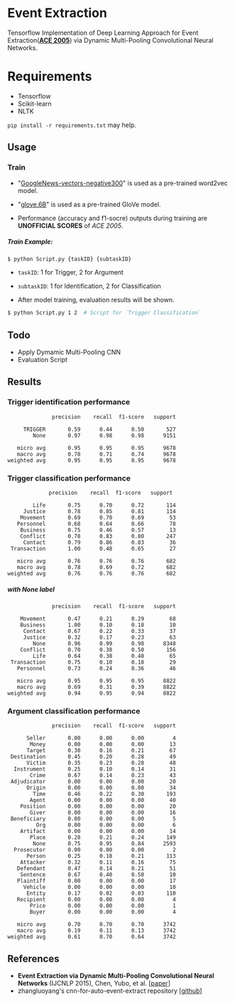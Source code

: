 # Event Extraction

Tensorflow Implementation of Deep Learning Approach for  Event Extraction([**ACE 2005**](https://catalog.ldc.upenn.edu/LDC2006T06)) via Dynamic Multi-Pooling Convolutional Neural Networks.

# Requirements

* Tensorflow
* Scikit-learn
* NLTK

`pip install -r requirements.txt` may help.

## Usage

### Train

* "[GoogleNews-vectors-negative300](https://code.google.com/archive/p/word2vec/)" is used as a pre-trained word2vec model.

* "[glove.6B](https://nlp.stanford.edu/projects/glove/)" is used as a pre-trained GloVe model.

* Performance (accuracy and f1-socre) outputs during training are **UNOFFICIAL SCORES** of *ACE 2005*. 

##### Train Example:
```bash
$ python Script.py {taskID} {subtaskID}
```
* `taskID`: 1 for Trigger, 2 for Argument

* `subtaskID`: 1 for Identification, 2 for Classification

* After model training, evaluation results will be shown.

```bash
$ python Script.py 1 2  # Script for `Trigger Classification`
```

## Todo 

- Apply Dymamic Multi-Pooling CNN
- Evaluation Script

## Results

### Trigger identification performance
```
              precision    recall  f1-score   support

     TRIGGER       0.59      0.44      0.50       527
        None       0.97      0.98      0.98      9151

   micro avg       0.95      0.95      0.95      9678
   macro avg       0.78      0.71      0.74      9678
weighted avg       0.95      0.95      0.95      9678

```

### Trigger classification performance

```
             precision    recall  f1-score   support

        Life       0.75      0.70      0.72       114
     Justice       0.78      0.85      0.81       114
    Movement       0.69      0.70      0.69        53
   Personnel       0.68      0.64      0.66        78
    Business       0.75      0.46      0.57        13
    Conflict       0.78      0.83      0.80       247
     Contact       0.79      0.86      0.83        36
 Transaction       1.00      0.48      0.65        27

   micro avg       0.76      0.76      0.76       682
   macro avg       0.78      0.69      0.72       682
weighted avg       0.76      0.76      0.76       682
```

##### with None label
```
              precision    recall  f1-score   support

    Movement       0.47      0.21      0.29        68
    Business       1.00      0.10      0.18        10
     Contact       0.67      0.22      0.33        37
     Justice       0.32      0.17      0.23        63
        None       0.96      0.99      0.98      8348
    Conflict       0.70      0.38      0.50       156
        Life       0.64      0.38      0.48        65
 Transaction       0.75      0.10      0.18        29
   Personnel       0.73      0.24      0.36        46

   micro avg       0.95      0.95      0.95      8822
   macro avg       0.69      0.31      0.39      8822
weighted avg       0.94      0.95      0.94      8822
```

### Argument classification performance
```
              precision    recall  f1-score   support

      Seller       0.00      0.00      0.00         4
       Money       0.00      0.00      0.00        13
      Target       0.30      0.16      0.21        67
 Destination       0.45      0.20      0.28        49
      Victim       0.35      0.23      0.28        48
  Instrument       0.25      0.10      0.14        31
       Crime       0.67      0.14      0.23        43
 Adjudicator       0.00      0.00      0.00        20
      Origin       0.00      0.00      0.00        34
        Time       0.46      0.22      0.30       193
       Agent       0.00      0.00      0.00        40
    Position       0.00      0.00      0.00        20
       Giver       0.00      0.00      0.00        16
 Beneficiary       0.00      0.00      0.00         5
         Org       0.00      0.00      0.00         6
    Artifact       0.00      0.00      0.00        14
       Place       0.28      0.21      0.24       149
        None       0.75      0.95      0.84      2593
  Prosecutor       0.00      0.00      0.00         2
      Person       0.25      0.18      0.21       113
    Attacker       0.32      0.11      0.16        75
   Defendant       0.47      0.14      0.21        51
    Sentence       0.67      0.40      0.50        10
   Plaintiff       0.00      0.00      0.00        17
     Vehicle       0.00      0.00      0.00        10
      Entity       0.17      0.02      0.03       110
   Recipient       0.00      0.00      0.00         4
       Price       0.00      0.00      0.00         1
       Buyer       0.00      0.00      0.00         4

   micro avg       0.70      0.70      0.70      3742
   macro avg       0.19      0.11      0.13      3742
weighted avg       0.61      0.70      0.64      3742
```

## References

* **Event Extraction via Dynamic Multi-Pooling Convolutional Neural Networks** (IJCNLP 2015), Chen, Yubo, et al. [[paper]](https://pdfs.semanticscholar.org/ca70/480f908ec60438e91a914c1075b9954e7834.pdf)
* zhangluoyang's cnn-for-auto-event-extract repository [[github]](https://github.com/zhangluoyang/cnn-for-auto-event-extract)
